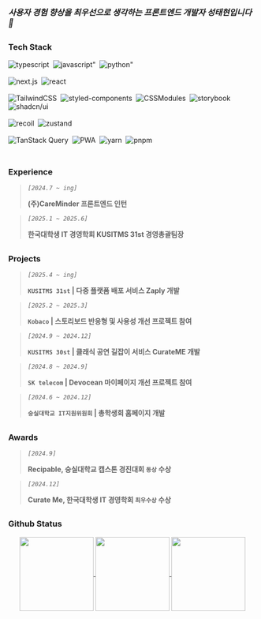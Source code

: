 ### *사용자 경험 향상을 최우선으로 생각하는 프론트엔드 개발자 성태현입니다 👋*
##

### **Tech Stack**
<div align='left'>
	<img src="https://img.shields.io/badge/typescript-%253178C6.svg?logo=typescript&logoColor=%23FFFFFF&color=%233178C6" alt="typescript" />&nbsp;
	<img src="https://img.shields.io/badge/javascript-%25F7DF1E.svg?logo=javascript&logoColor=%23FFFFFF&color=%23F7DF1E" alt=javascript" />&nbsp;
	<img src="https://img.shields.io/badge/python-%253776AB.svg?logo=python&logoColor=%23FFFFFF&color=%233776AB" alt=python" />
</div>
<br/>
<div align='left'>
	<img src="https://img.shields.io/badge/nextjs-%252320232a.svg?logo=nextdotjs&color=%23000000" alt="next.js" />&nbsp;
	<img src="https://img.shields.io/badge/react-%2561DAFB.svg?logo=react&color=%23000000" alt="react" />
</div>
<br/>
<div align='left'>
	<img src="https://img.shields.io/badge/tailwindCSS-%253178C6.svg?logo=tailwindCSS&logoColor=%23FFFFFF&color=%2306B6D4" alt="TailwindCSS" />&nbsp;
	<img src="https://img.shields.io/badge/Styledcomponents-%25DB7093.svg?logo=styled-components&logoColor=%23FFFFFF&color=%2306B6D4" alt="styled-components" />&nbsp;
	<img src="https://img.shields.io/badge/CSSModule-%25F43059.svg?logo=CSSWizardry&logoColor=%23FFFFFF&color=%23F43059" alt="CSSModules" />&nbsp;
	<img src="https://img.shields.io/badge/storybook-%25FF4785.svg?logo=Storybook&logoColor=%23FFFFFF&color=%23FF4785" alt="storybook" />&nbsp;
	<img src="https://img.shields.io/badge/shadcn%2Fui-%253178C6.svg?logo=shadcn%2Fui&logoColor=%23FFFFFF&color=%23000000" alt="shadcn/ui" />
</div>
<br/>
<div align='left'>
	<img src="https://img.shields.io/badge/recoil-%253578E5.svg?logo=Recoil&logoColor=%23FFFFFF&color=%233578E5" alt="recoil" />&nbsp;
	<img src="https://img.shields.io/badge/zustand-%251c1c1c.svg?logo=zustand&color=%231c1c1c" alt="zustand" />
</div>
<br/>
<div align='left'>
	<img src="https://img.shields.io/badge/TanStack%20Query-%253178C6.svg?logo=React%20Query&logoColor=%23FFFFFF&color=%23FF4154" alt="TanStack Query" />&nbsp;
	<img src="https://img.shields.io/badge/PWA-%253178C6.svg?logo=PWA&logoColor=%23FFFFFF&color=%235A0FC8" alt="PWA" />&nbsp;
	<img src="https://img.shields.io/badge/yarn-%252C8EBB.svg?logo=yarn&logoColor=%23FFFFFF&color=%232C8EBB" alt="yarn" />&nbsp;	
	<img src="https://img.shields.io/badge/pnpm-%253178C6.svg?logo=pnpm&logoColor=%23FFFFFF&color=%23F69220" alt="pnpm" />
</div>
<br/>

##

### **Experience**
> *`[2024.7 ~ ing]`*
> 
> **(주)CareMinder 프론트엔드 인턴**

> *`[2025.1 ~ 2025.6]`*
> 
> **한국대학생 IT 경영학회 KUSITMS 31st 경영총괄팀장**

##

### **Projects**
> *`[2025.4 ~ ing]`*
> 
> **```KUSITMS 31st``` \| 다중 플랫폼 배포 서비스 Zaply 개발**

> *`[2025.2 ~ 2025.3]`*
> 
> **```Kobaco``` \| 스토리보드 반응형 및 사용성 개선 프로젝트 참여**

> *`[2024.9 ~ 2024.12]`*
> 
> **```KUSITMS 30st``` \| 클래식 공연 길잡이 서비스 CurateME 개발**

> *`[2024.8 ~ 2024.9]`*
> 
> **```SK telecom``` \| Devocean 마이페이지 개선 프로젝트 참여**

> *`[2024.6 ~ 2024.12]`*
> 
> **```숭실대학교 IT지원위원회``` \| 총학생회 홈페이지 개발**


##

### **Awards**
> *`[2024.9]`*
> 
> **Recipable, 숭실대학교 캡스톤 경진대회 `동상` 수상**

> *`[2024.12]`*
> 
> **Curate Me, 한국대학생 IT 경영학회 `최우수상` 수상**

##

### **Github Status**
<div align='center'>
	<div>
		<a href="https://github.com/anuraghazra/github-readme-stats">
			<img height=150 align="center" height=150 src="https://github-readme-stats.vercel.app/api?username=dvp-tae&theme=vue&show_icons=true" />
		</a>
		<a href="https://github.com/dvp-tae">
			<img height=150 align='center' src="https://github-readme-stats.vercel.app/api/top-langs/?username=dvp-tae&exclude_repo=dkssud8150.github.io&layout=compact&theme=vue" />
		</a>
		<a href="https://github.com/devxb/gitanimals">
			<img height=150 align="center" src="https://render.gitanimals.org/farms/dvp-tae"/>
		</a>
	</div>
</div>

